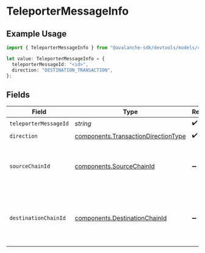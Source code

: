 # TeleporterMessageInfo

## Example Usage

```typescript
import { TeleporterMessageInfo } from "@avalanche-sdk/devtools/models/components";

let value: TeleporterMessageInfo = {
  teleporterMessageId: "<id>",
  direction: "DESTINATION_TRANSACTION",
};
```

## Fields

| Field                                                                                      | Type                                                                                       | Required                                                                                   | Description                                                                                |
| ------------------------------------------------------------------------------------------ | ------------------------------------------------------------------------------------------ | ------------------------------------------------------------------------------------------ | ------------------------------------------------------------------------------------------ |
| `teleporterMessageId`                                                                      | *string*                                                                                   | :heavy_check_mark:                                                                         | N/A                                                                                        |
| `direction`                                                                                | [components.TransactionDirectionType](../../models/components/transactiondirectiontype.md) | :heavy_check_mark:                                                                         | N/A                                                                                        |
| `sourceChainId`                                                                            | [components.SourceChainId](../../models/components/sourcechainid.md)                       | :heavy_minus_sign:                                                                         | chain id of the source chain. valid only for destination transactions                      |
| `destinationChainId`                                                                       | [components.DestinationChainId](../../models/components/destinationchainid.md)             | :heavy_minus_sign:                                                                         | chain id of the destination chain. valid only for source transactions                      |
